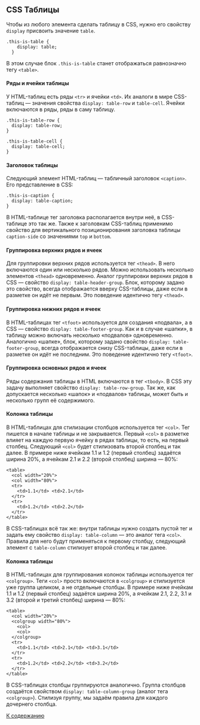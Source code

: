## CSS Таблицы

Чтобы из любого элемента сделать таблицу в CSS, нужно его свойству `display` присвоить значение `table`. 
```
.this-is-table {
    display: table;
  }
```
В этом случае блок `.this-is-table` станет отображаться равнозначно тегу `<table>`.

#### Ряды и ячейки таблицы

У HTML-таблиц есть ряды `<tr>` и ячейки `<td>`. Их аналоги в мире CSS-таблиц — значения свойства `display: table-row` и `table-cell`. Ячейки включаются в ряды, ряды в саму таблицу.
```
.this-is-table-row {
  display: table-row;
}

.this-is-table-cell {
  display: table-cell;
}
```

#### Заголовок таблицы

Следующий элемент HTML-таблиц — табличный заголовок `<caption>`. Его представление в CSS:
```
.this-is-caption {
  display: table-caption;
}
```
В HTML-таблице тег заголовка располагается внутри неё, в CSS-таблице это так же. Также к заголовкам CSS-таблиц применимо свойство для вертикального позиционирования заголовка таблицы `caption-side` со значениями `top` и `bottom`.

#### Группировка верхних рядов и ячеек

Для группировки верхних рядов используется тег `<thead>`. В него включаются один или несколько рядов. Можно использовать несколько элементов `<thead>` одновременно. Аналог группировки верхних рядов в CSS — свойство `display: table-header-group`. Блок, которому задано это свойство, всегда отображается вверху CSS-таблицы, даже если в разметке он идёт не первым. Это поведение идентично тегу `<thead>`.

#### Группировка нижних рядов и ячеек

В HTML-таблицах тег `<tfoot>` используется для создания «подвала», а в CSS — свойство `display: table-footer-group`. Как и в случае «шапки», в таблицу можно включать несколько «подвалов» одновременно. Аналогично «шапке», блок, которому задано свойство `display: table-footer-group`, всегда отображается снизу CSS-таблицы, даже если в разметке он идёт не последним. Это поведение идентично тегу `<tfoot>`.

#### Группировка основных рядов и ячеек

Ряды содержания таблицы в HTML включаются в тег `<tbody>`. В CSS эту задачу выполняет свойство `display: table-row-group`. Так же, как допускается несколько «шапок» и «подвалов» таблицы, может быть и несколько групп её содержимого.

#### Колонка таблицы

В HTML-таблицах для стилизации столбцов используется тег `<col>`. Тег пишется в начале таблицы и не закрывается. Первый `<col>` в разметке влияет на каждую первую ячейку в рядах таблицы, то есть, на первый столбец. Следующий `<col>` будет стилизовать второй столбец и так далее. В примере ниже ячейкам 1.1 и 1.2 (первый столбец) задаётся ширина 20%, а ячейкам 2.1 и 2.2 (второй столбец) ширина — 80%:
```
<table>
  <col width="20%">
  <col width="80%">
  <tr>
    <td>1.1</td> <td>2.1</td>
  </tr>
  <tr>
    <td>1.2</td> <td>2.2</td>
  </tr>
</table>
```
В CSS-таблицах всё так же: внутри таблицы нужно создать пустой тег и задать ему свойство `display: table-column` — это аналог тега `<col>`. Правила для него будут применяться к первому столбцу, следующий элемент с `table-column` стилизует второй столбец и так далее.

#### Колонка таблицы

В HTML-таблицах для группирования колонок таблицы используется тег `<colgroup>`. Теги `<col>` просто включаются в `<colgroup>` и стилизуется уже группа целиком, а не отдельные столбцы. В примере ниже ячейкам 1.1 и 1.2 (первый столбец) задаётся ширина 20%, а ячейкам 2.1, 2.2, 3.1 и 3.2 (второй и третий столбец) ширина — 80%:
```
<table>
  <col width="20%">
  <colgroup width="80%">
    <col>
    <col>
  </colgroup>
  <tr>
    <td>1.1</td> <td>2.1</td> <td>3.1</td>
  </tr>
  <tr>
    <td>1.2</td> <td>2.2</td> <td>3.2</td>
  </tr>
</table>
```
В CSS-таблицах столбцы группируются аналогично. Группа столбцов создаётся свойством `display: table-column-group` (аналог тега `<colgroup>`). Стилизуя группу, мы задаём правила для каждого дочернего столбца.

[К содержанию](https://github.com/Holiden/Library/blob/master/Pages/CSS/README.md)